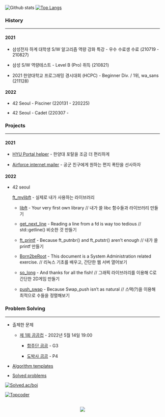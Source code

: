 <!--
**r4pidstart/r4pidstart** is a ✨ _special_ ✨ repository because its `README.md` (this file) appears on your GitHub profile.

Here are some ideas to get you started:

- 🔭 I’m currently working on ...
- 🌱 I’m currently learning ...
- 👯 I’m looking to collaborate on ...
- 🤔 I’m looking for help with ...
- 💬 Ask me about ...
- 📫 How to reach me: ...
- 😄 Pronouns: ...
- ⚡ Fun fact: ...
-->

![Github stats](https://github-readme-stats.vercel.app/api?username=r4pidstart&count_private=true&show_icons=true&theme=buefy&hide_title=true&line_height=25)
[![Top Langs](https://github-readme-stats.vercel.app/api/top-langs/?username=r4pidstart&layout=compact&card_width=250)](https://github.com/anuraghazra/github-readme-stats)

### History

---

#### 2021

- 삼성전자 하계 대학생 S/W 알고리즘 역량 강화 특강 - 우수 수료생 수료 (210719 - 210827)
  
- 삼성 S/W 역량테스트 - Level B (Pro) 취득 (210821)
  
- 2021 한양대학교 프로그래밍 경시대회 (HCPC) - Beginner Div. / 1위, wa_sans (211128)

#### 2022

- 42 Seoul - Pisciner (220131 - 220225)

- 42 Seoul - Cadet (220307 - 

### Projects

---

#### 2021

- [HYU Portal helper](https://github.com/r4pidstart/hyu-portal-helper) - 한양대 포탈을 조금 더 편리하게
  
- [Airforce internet mailer](https://github.com/r4pidstart/airforce-internet-mailer) - 공군 친구에게 원하는 편지 폭탄을 선사하자

#### 2022

* 42 seoul  

  [ft_mylibft](https://github.com/r4pidstart/ft_mylibft) - 실제로 내가 사용하는 라이브러리

  - [libft](https://github.com/r4pidstart/ft_libft) - Your very first own library // 내가 쓸 libc 함수들과 라이브러리 만들기

  - [get_next_line](https://github.com/r4pidstart/ft_get_next_line) - Reading a line from a fd is way too tedious // std::getline() 비슷한 것 만들기

  - [ft_printf](https://github.com/r4pidstart/ft_printf) - Because ft_putnbr() and ft_putstr() aren’t enough // 내가 쓸 printf 만들기

  - [Born2beRoot](https://github.com/r4pidstart/ft_born2beroot) - This document is a System Administration related exercise. // 리눅스 기초를 배우고, 간단한 웹 서버 열어보기

  - [so_long](https://github.com/r4pidstart/ft_so_long) - And thanks for all the fish! // 그래픽 라이브러리를 이용해 C로 간단한 2D게임 만들기

  - [push_swap](https://github.com/r4pidstart/ft_push_swap) - Because Swap_push isn’t as natural // 스택(?)을 이용해 최적으로 수들을 정렬해보기

### Problem Solving

--- 

- 출제한 문제
  * [제 1회 곰곰컵](https://www.acmicpc.net/category/detail/3121) - 2022년 5월 14일 19:00
  
    - [합주단 곰곰](https://www.acmicpc.net/problem/25197) - G3
    
    - [도박사 곰곰](https://www.acmicpc.net/problem/25199) - P4
  
- [Algorithm templates](https://github.com/r4pidstart/algorithms)

- [Solved problems](https://github.com/r4pidstart/problems)

[![Solved.ac/boj](http://mazassumnida.wtf/api/v2/generate_badge?boj=r4pidstart)](https://solved.ac/r4pidstart)

[![Topcoder](https://cp-logo.vercel.app/topcoder/rapit02?logo=true)](https://www.topcoder.com/members/rapit02/details/?track=DATA_SCIENCE&subTrack=SRM)

<p align="center">
    </br>
    <a href="https://hits.seeyoufarm.com"><img src="https://hits.seeyoufarm.com/api/count/incr/badge.svg?url=https%3A%2F%2Fgithub.com%2Fr4pidstart&count_bg=%237C7C7C&title_bg=%23000000&icon=&icon_color=%23000000&title=hits&edge_flat=false"/></a>
</p>
